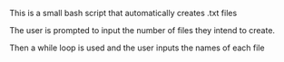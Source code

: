 This is a small bash script that automatically creates .txt files

The user is prompted to input the number of files they intend to create. 

Then a while loop is used and the user inputs the names of each file
